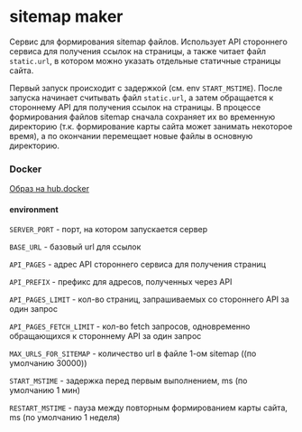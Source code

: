 # sitemap maker

Сервис для формирования sitemap файлов. Использует API стороннего сервиса для получения ссылок на страницы, а также читает файл `static.url`, в котором можно указать отдельные статичные страницы сайта.

Первый запуск происходит с задержкой (см. env `START_MSTIME`). После запуска начинает считывать файл `static.url`, а затем обращается к стороннему API для получения ссылок на страницы. В процессе формирования файлов sitemap сначала сохраняет их во временную директорию (т.к. формирование карты сайта может занимать некоторое время), а по окончании перемещает новые файлы в основную директорию.

### Docker

[Образ на hub.docker](https://hub.docker.com/repository/docker/geos74/sitemap-maker/general)

#### environment

`SERVER_PORT` - порт, на котором запускается сервер

`BASE_URL` - базовый url для ссылок

`API_PAGES` - адрес API стороннего сервиса для получения страниц

`API_PREFIX` - префикс для адресов, полученных через API

`API_PAGES_LIMIT` - кол-во страниц, запрашиваемых со стороннего API за один запрос

`API_PAGES_FETCH_LIMIT` - кол-во fetch запросов, одновременно обращающихся к стороннему API за один запрос

`MAX_URLS_FOR_SITEMAP` - количество url в файле 1-ом sitemap ((по умолчанию 30000))

`START_MSTIME` - задержка перед первым выполнением, ms (по умолчанию 1 мин)

`RESTART_MSTIME` - пауза между повторным формированием карты сайта, ms (по умолчанию 1 неделя)